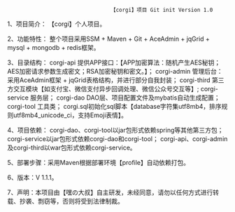                                      【corgi】项目 Git init Version 1.0

1、项目简介：  【corgi】个人项目。

2、功能特性：   整个项目采用SSM + Maven + Git + AceAdmin + jqGrid + mysql + mongodb + redis框架。

3、目录结构：   corgi-api 提供APP接口：【APP加密算法：随机产生AES秘钥；AES加密请求参数生成密文；RSA加密秘钥和密文。】；
                corgi-admin 管理后台：采用AceAdmin框架 + jqGrid表格结构，并进行部分自我封装；
                corgi-third 第三方交互模块【如支付宝、微信支付异步回调处理、微信公众号交互等】;
                corgi-service 服务层；
                corgi-dao DAO层、项目配置文件及mybatis自动生成配置；
                corgi-tool 工具类；
                corgi.sql初始化sql脚本【database字符集utf8mb4，排序规则utf8mb4_unicode_ci，支持Emoji表情】。

4、项目依赖：   corgi-dao、corgi-tool以jar包形式依赖spring等其他第三方包；
                corgi-service以jar包形式依赖corgi-dao和corgi-tool；
                corgi-api、corgi-admin及corgi-third以war包形式依赖corgi-service。

5、部署步骤：采用Maven根据部署环境【profile】自动依赖打包。

6、版本：V 1.1.1。

7、声明：本项目由【嘿の大叔】自主研发，未经同意，请勿以任何方式进行转载、抄袭、剽窃等，否则将受到法律制裁。